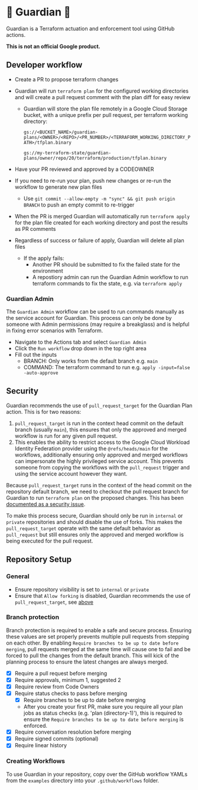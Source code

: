 # 🔱 Guardian 🔱

Guardian is a Terraform actuation and enforcement tool using GitHub actions.

**This is not an official Google product.**

## Developer workflow

- Create a PR to propose terraform changes
- Guardian will run `terraform plan` for the configured working directories and will create a pull request comment with the plan diff for easy review

  - Guardian will store the plan file remotely in a Google Cloud Storage bucket, with a unique prefix per pull request, per terraform working directory:

    `gs://<BUCKET_NAME>/guardian-plans/<OWNER>/<REPO>/<PR_NUMBER>/<TERRAFORM_WORKING_DIRECTORY_PATH>/tfplan.binary`

    `gs://my-terraform-state/guardian-plans/owner/repo/20/terraform/production/tfplan.binary`

- Have your PR reviewed and approved by a CODEOWNER
- If you need to re-run your plan, push new changes or re-run the workflow to generate new plan files
  - Use `git commit --allow-empty -m "sync" && git push origin BRANCH` to push an empty commit to re-trigger
- When the PR is merged Guardian will automatically run `terraform apply` for the plan file created for each working directory and post the results as PR comments
- Regardless of success or failure of apply, Guardian will delete all plan files
  - If the apply fails:
    - Another PR should be submitted to fix the failed state for the environment
    - A repostiory admin can run the Guardian Admin workflow to run terraform commands to fix the state, e.g. via `terraform apply`

### Guardian Admin

The `Guardian Admin` workflow can be used to run commands manually as the service account for Guardian. This process can only be done by someone with Admin permissions (may require a breakglass) and is helpful in fixing error scenarios with Terraform.

- Navigate to the Actions tab and select `Guardian Admin`
- Click the `Run workflow` drop down in the top right area
- Fill out the inputs
  - BRANCH: Only works from the default branch e.g. `main`
  - COMMAND: The terraform command to run e.g. `apply -input=false -auto-approve`

## Security

Guardian recommends the use of `pull_request_target` for the Guardian Plan action. This is for two reasons:

1. `pull_request_target` is run in the context head commit on the default branch (usually `main`), this ensures that only the approved and merged workflow is run for any given pull request.
2. This enables the ability to restrict access to the Google Cloud Workload Identity Federation provider using the `@refs/heads/main` for the workflows, additionally ensuring only approved and merged workflows can impersonate the highly privileged service account. This prevents someone from copying the workflows with the `pull_request` trigger and using the service account however they want.

Because `pull_request_target` runs in the context of the head commit on the repository default branch, we need to checkout the pull request branch for Guardian to run `terraform plan` on the proposed changes. This has been [documented as a security issue](https://securitylab.github.com/research/github-actions-preventing-pwn-requests/).

To make this process secure, Guardian should only be run in `internal` or `private` repositories and should disable the use of forks. This makes the `pull_request_target` operate with the same default behavior as `pull_request` but still ensures only the approved and merged workflow is being executed for the pull request.

## Repository Setup

### General

- Ensure repository visibility is set to `internal` or `private`
- Ensure that `Allow forking` is disabled, Guardian recommends the use of `pull_request_target`, see [above](#security)

### Branch protection

Branch protection is required to enable a safe and secure process. Ensuring these values are set properly prevents multiple pull requests from stepping on each other. By enabling `Require branches to be up to date before merging`, pull requests merged at the same time will cause one to fail and be forced to pull the changes from the default branch. This will kick of the planning process to ensure the latest changes are always merged.

- [x] Require a pull request before merging
- [x] Require approvals, minimum 1, suggested 2
- [x] Require review from Code Owners
- [x] Require status checks to pass before merging
  - [x] Require branches to be up to date before merging
  - After you create your first PR, make sure you require all your plan jobs as status checks (e.g. 'plan (directory-1)'), this is required to ensure the `Require branches to be up to date before merging` is enforced.
- [x] Require conversation resolution before merging
- [x] Require signed commits (optional)
- [x] Require linear history

### Creating Workflows

To use Guardian in your repository, copy over the GitHub workflow YAMLs from the `examples` directory into your `.github/workflows` folder.
